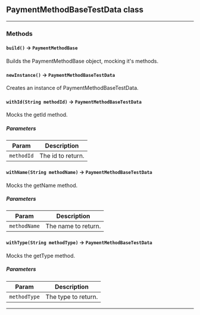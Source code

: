 ## PaymentMethodBaseTestData class
---
### Methods
<!-- panels:start -->
<!-- div:left-panel -->
#### `build()` → `PaymentMethodBase`

Builds the PaymentMethodBase object, mocking it's methods.
<!-- panels:end -->
<!-- panels:start -->
<!-- div:left-panel -->
#### `newInstance()` → `PaymentMethodBaseTestData`

Creates an instance of PaymentMethodBaseTestData.
<!-- panels:end -->
<!-- panels:start -->
<!-- div:left-panel -->
#### `withId(String methodId)` → `PaymentMethodBaseTestData`

Mocks the getId method.
##### Parameters
|Param|Description|
|-----|-----------|
|`methodId` |  The id to return. |

<!-- panels:end -->
<!-- panels:start -->
<!-- div:left-panel -->
#### `withName(String methodName)` → `PaymentMethodBaseTestData`

Mocks the getName method.
##### Parameters
|Param|Description|
|-----|-----------|
|`methodName` |  The name to return. |

<!-- panels:end -->
<!-- panels:start -->
<!-- div:left-panel -->
#### `withType(String methodType)` → `PaymentMethodBaseTestData`

Mocks the getType method.
##### Parameters
|Param|Description|
|-----|-----------|
|`methodType` |  The type to return. |

<!-- panels:end -->
---
